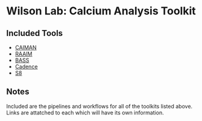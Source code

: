 # Wilson Lab: Calcium Analysis Toolkit
## Included Tools
- [CAIMAN]([url](https://github.com/flatironinstitute/CaImAn))
- [RAAIM]([url](https://github.com/aedobyns/lab))
- [BASS]([url](https://github.com/drcgw/bass))
- [Cadence]([url](https://github.com/asenicos/cadence))
- [S8]([url](https://github.com/franccm/s8))

## Notes
Included are the pipelines and workflows for all of the toolkits listed above. Links are attatched to each which will have its own information.

